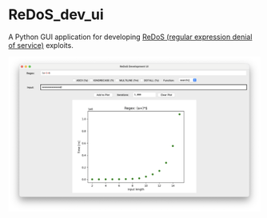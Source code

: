 # ReDoS_dev_ui
A Python GUI application for developing [ReDoS (regular expression denial of service)](https://en.wikipedia.org/wiki/ReDoS) exploits.

![Screenshot](screenshot.png "Screenshot")
